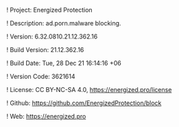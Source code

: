 ! Project: Energized Protection

! Description: ad.porn.malware blocking.

! Version: 6.32.0810.21.12.362.16

! Build Version: 21.12.362.16

! Build Date: Tue, 28 Dec 21 16:14:16 +06

! Version Code: 3621614

! License: CC BY-NC-SA 4.0, https://energized.pro/license

! Github: https://github.com/EnergizedProtection/block

! Web: https://energized.pro
